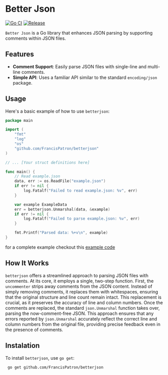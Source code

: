 # Better Json

[![Go CI](https://github.com/FrancisPatron/betterjson/actions/workflows/go.yml/badge.svg)](https://github.com/FrancisPatron/betterjson/actions/workflows/go.yml)
[![Release](https://github.com/FrancisPatron/betterjson/actions/workflows/release.yml/badge.svg)](https://github.com/FrancisPatron/betterjson/actions/workflows/release.yml)

`Better Json` is a Go library that enhances JSON parsing by supporting comments within JSON files.

## Features

- **Comment Support**: Easily parse JSON files with single-line and multi-line comments.
- **Simple API**: Uses a familiar API similar to the standard `encoding/json` package.

## Usage

Here's a basic example of how to use `betterjson`:

```go
package main

import (
	"fmt"
	"log"
	"os"
	"github.com/FrancisPatron/betterjson"
)

// ... [Your struct definitions here]

func main() {
	// Read example.json
	data, err := os.ReadFile("example.json")
	if err != nil {
		log.Fatalf("Failed to read example.json: %v", err)
	}

	var example ExampleData
	err = betterjson.Unmarshal(data, &example)
	if err != nil {
		log.Fatalf("Failed to parse example.json: %v", err)
	}

	fmt.Printf("Parsed data: %+v\n", example)
}

```
for a complete example checkout this [example code](https://github.com/FrancisPatron/betterjson/blob/main/example/main.go)

## How It Works
`betterjson` offers a streamlined approach to parsing JSON files with comments. At its core, it employs a single, two-step function. First, the `uncommenter` strips away comments from the JSON content. Instead of simply removing comments, it replaces them with whitespaces, ensuring that the original structure and line count remain intact. This replacement is crucial, as it preserves the accuracy of line and column numbers. Once the comments are replaced, the standard `json.Unmarshal` function takes over, parsing the now-comment-free JSON. This approach ensures that any errors reported by `json.Unmarshal` accurately reflect the correct line and column numbers from the original file, providing precise feedback even in the presence of comments.

## Instalation
To install `betterjson`, use `go get`:   
```sh
 go get github.com/FrancisPatron/betterjson
```